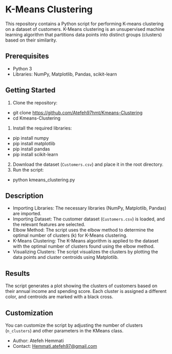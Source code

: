 # K-Means Clustering
This repository contains a Python script for performing K-means clustering on a dataset of customers. K-Means clustering is an unsupervised machine learning algorithm that partitions data points into distinct groups (clusters) based on their similarity.

## Prerequisites
- Python 3
- Libraries: NumPy, Matplotlib, Pandas, scikit-learn

## Getting Started
1.	Clone the repository:
- git clone https://github.com/Atefeh97hmt/Kmeans-Clustering
- cd Kmeans-Clustering
1.	Install the required libraries:
- pip install numpy 
- pip install matplotlib 
- pip install pandas 
- pip install scikit-learn
2.	Download the dataset (`Customers.csv`) and place it in the root directory.
3.	Run the script:
- python kmeans_clustering.py

## Description
- Importing Libraries: The necessary libraries (NumPy, Matplotlib, Pandas) are imported.
- Importing Dataset: The customer dataset (`Customers.csv`) is loaded, and the relevant features are selected.
- Elbow Method: The script uses the elbow method to determine the optimal number of clusters (k) for K-Means clustering.
- K-Means Clustering: The K-Means algorithm is applied to the dataset with the optimal number of clusters found using the elbow method.
- Visualizing Clusters: The script visualizes the clusters by plotting the data points and cluster centroids using Matplotlib.

## Results
The script generates a plot showing the clusters of customers based on their annual income and spending score. Each cluster is assigned a different color, and centroids are marked with a black cross.

## Customization
You can customize the script by adjusting the number of clusters (`n_clusters`) and other parameters in the KMeans class.



- Author: Atefeh Hemmati
- Contact: Hemmati.atefeh97@gmail.com

